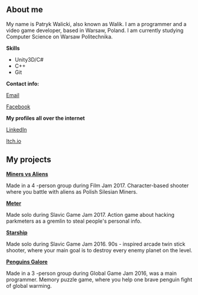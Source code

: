 ## About me
My name is Patryk Walicki, also known as Walik.
I am a programmer and a video game developer, based in Warsaw, Poland.
I am currently studying Computer Science on Warsaw Politechnika.

**Skills**
- Unity3D/C#
- C++
- Git

**Contact info:**

[Email](patrykwalikwalicki@gmail.com)

[Facebook](https://www.facebook.com/patryk.walicki.9)

**My profiles all over the internet**

[LinkedIn](https://www.linkedin.com/in/patryk-walicki-7b9426153/)

[Itch.io](https://walik.itch.io/)


## My projects

  **[Miners vs Aliens](https://ixi.itch.io/gornicy-vs-obcy)**
  
  Made in a 4 -person group during Film Jam 2017. Character-based shooter where you battle with aliens
  as Polish Silesian Miners.



  **[Meter](https://walik.itch.io/meter)**
  
  Made solo during Slavic Game Jam 2017. Action game about hacking parkmeters as a gremlin
  to steal people's personal info.



  **[Starship](https://walik.itch.io/starship)**
  
  Made solo during Slavic Game Jam 2016. 90s - inspired arcade twin stick shooter, 
  where your main goal is to destroy every enemy planet on the level.



  **[Penguins Galore](https://globalgamejam.org/2016/games/penguins-galore)**
  
  Made in a 3 -person group during Global Game Jam 2016, was a main programmer. Memory puzzle game, 
  where you help one brave penguin fight of global warming.
